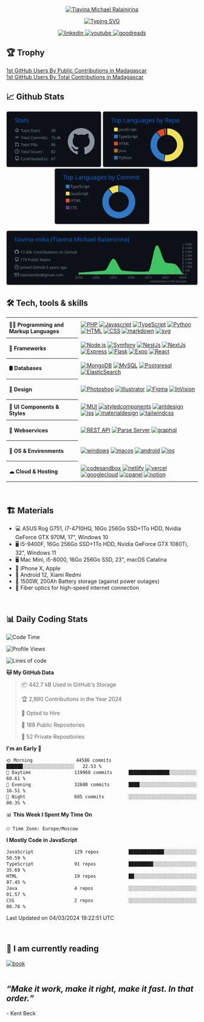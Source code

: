 <p align="center">
	  <!-- Typing SVG by DenverCoder1 - https://github.com/DenverCoder1/readme-typing-svg -->
	<a href="https://www.linkedin.com/in/tiavina-michael-ralainirina">
	    <img src="https://readme-typing-svg.demolab.com?font=Fira+Code&size=24&duration=1&pause=1000&color=40C463&center=true&repeat=false&random=false&width=435&lines=Tiavina+Michael+Ralainirina" alt="Tiavina Michael Ralainirina" />
	</a>
</p>
<p align="center">
	  <!-- Typing SVG by DenverCoder1 - https://github.com/DenverCoder1/readme-typing-svg -->
	<a href="https://git.io/typing-svg">
	    <img src="https://readme-typing-svg.demolab.com?font=Fira+Code&size=22&pause=1000&color=40C463&center=true&random=false&width=435&lines=Full-stack+Developer;7%2B+years+of+coding+experience;From+Madagascar+(mg)" alt="Typing SVG" />
	  </a>
</p>
<p align="center">
	  <!-- Typing SVG by DenverCoder1 - https://github.com/DenverCoder1/readme-typing-svg -->
	<a href="https://www.linkedin.com/in/tiavina-michael-ralainirina">
	    <img alt="linkedin" src="https://img.shields.io/badge/LinkedIn-%20js?logo=linkedin&logoColor=%23fff&color=%230A66C2" />
	</a>
	<a href="https://www.youtube.com/@rainivoanjo">
	   <img alt="youtube" src="https://img.shields.io/badge/Youtube-%20js?logo=youtube&logoColor=%23fff&color=%23FF0000" />
	</a>
	<a href="https://www.goodreads.com/user/show/172512891-tiavina-ralainirina">
	   <img alt="goodreads" src="https://img.shields.io/badge/GoodReads-%20js?logo=goodreads&logoColor=%23fff&color=%23372213">
	</a>
</p>

<!-- Trophy -->
<h2>🏆 Trophy</h2>
<a href="https://mg-github-users.pages.dev/">1st GitHub Users By Public Contributions in Madagascar</a>
<br />
<a href="https://mg-github-users.pages.dev/total">1st GitHub Users By Total Contributions in Madagascar</a>


<br />
<!-- Github Stats -->
<h2>📈 Github Stats</h2>
<p align="center">
	<img width="250" src="https://raw.githubusercontent.com/tiavina-mika/tiavina-mika/master/profile-summary-card-output/github_dark/3-stats.svg">
	<img width="250" src="https://raw.githubusercontent.com/tiavina-mika/tiavina-mika/master/profile-summary-card-output/github_dark/1-repos-per-language.svg">
	<img width="250" src="https://raw.githubusercontent.com/tiavina-mika/tiavina-mika/master/profile-summary-card-output/github_dark/2-most-commit-language.svg">
</p>

<p align="center">
	<img width="900" src="https://raw.githubusercontent.com/tiavina-mika/tiavina-mika/master/profile-summary-card-output/github_dark/0-profile-details.svg">
</p>

<h2>🛠️ Tech, tools & skills</h2>
  <!-- Some badges are from https://github.com/Ileriayo/markdown-badges -->

  <table>
	<tr height="54">
		<th align="left">👨‍💻 Programming and Markup Languages</th>
		<td>
		   <a href="#"><img alt="PHP" src="https://img.shields.io/badge/PHP-%20php?logo=php&logoColor=%23fff&color=%23777BB4"></a>
	      <a href="#"><img alt="Javascript" src="https://img.shields.io/badge/Javascript-%20js?logo=javascript&logoColor=%23fff&color=%23F7DF1E"></a>
	      <a href="#"><img alt="TypeScript" src="https://img.shields.io/badge/TypeScript-%20ts?logo=typescript&logoColor=%23fff&color=%233178C6"></a>
	      <a href="#"><img alt="Python" src="https://img.shields.io/badge/Python-%20py?logo=python&logoColor=%23fff&color=%233776AB"></a>
	      <a href="#"><img alt="HTML" src="https://img.shields.io/badge/HTML-%20html?logo=html5&logoColor=%23fff&color=%23E34F26"></a>
	      <a href="#"><img alt="CSS" src="https://img.shields.io/badge/CSS-%20css?logo=css3&logoColor=%23fff&color=%231572B6"></a>   
	      <a href="#"><img alt="markdown" src="https://img.shields.io/badge/markdown-%20css?logo=markdown&logoColor=%23fff&color=%23000000"></a>
	      <a href="#"><img alt="svg" src="https://img.shields.io/badge/svg-%20css?logo=svg&logoColor=%23fff&color=%23FFB13B"></a>
	   </td>
	</tr>
	<tr height="54">
		<th align="left">📐 Frameworks</th>
		<td>
	   		<a href="#"><img alt="Node.js" src="https://img.shields.io/badge/Node.js-%20nodedotjs?logo=nodedotjs&logoColor=%23fff&color=%23339933"></a>
		   <a href="#"><img alt="Symfony" src="https://img.shields.io/badge/Symfony-%20nodedotjs?logo=symfony&logoColor=%23fff&color=%23000000"></a>
		   <a href="#"><img alt="NestJs" src="https://img.shields.io/badge/NestJs-%20nestjs?logo=nestjs&logoColor=%23fff&color=%23E0234E"></a>
		   <a href="#"><img alt="NextJs" src="https://img.shields.io/badge/NextJs-%20nextdotjs?logo=nextdotjs&logoColor=%23fff&color=%23000000"></a>
		   <a href="#"><img alt="Express" src="https://img.shields.io/badge/Express-%20express?logo=express&logoColor=%23fff&color=%23000000"></a>
		   <a href="#"><img alt="Flask" src="https://img.shields.io/badge/Flask-%20express?logo=flask&logoColor=%23fff&color=%23000000"></a>
		   <a href="#"><img alt="Expo" src="https://img.shields.io/badge/Expo-%20express?logo=expo&logoColor=%23fff&color=%23000000"></a>
		   <a href="#"><img alt="React" src="https://img.shields.io/badge/React-%20express?logo=react&logoColor=%23fff&color=%2361DAFB"></a>
	   </td>
	</tr>
	<tr height="54">
		<th align="left">🛢 Databases</th>
		<td>
		  <a href="#"><img alt="MongoDB" src="https://img.shields.io/badge/MongoDB-%20mongodb?logo=mongodb&logoColor=%23fff&color=%2347A248"></a>
		  <a href="#"><img alt="MySQL" src="https://img.shields.io/badge/MySQL-%20mysql?logo=mysql&logoColor=%23fff&color=%234479A1"></a>
		  <a href="#"><img alt="Postgresql" src="https://img.shields.io/badge/Postgresql-%20postgresql?logo=postgresql&logoColor=%23fff&color=%234169E1"></a>
		  <a href="#"><img alt="ElasticSearch" src="https://img.shields.io/badge/ElasticSearch-%20elasticsearch?logo=elasticsearch&logoColor=%23fff&color=%23005571"></a>
	   </td>
	</tr>
	<tr height="54">
		<th align="left">🎨 Design</th>
		<td>
			<a href="#"><img alt="Photoshop" src="https://img.shields.io/badge/Photoshop-%20adobephotoshop?logo=adobephotoshop&logoColor=%23fff&color=%2331A8FF"></a>
			<a href="#"><img alt="Illustrator" src="https://img.shields.io/badge/Illustrator-%20adobeillustrator?logo=adobeillustrator&logoColor=%23fff&color=%23FF9A00"></a>
			<a href="#"><img alt="Figma" src="https://img.shields.io/badge/Figma-%20figma?logo=figma&logoColor=%23fff&color=%23F24E1E"></a>
			<a href="#"><img alt="InVision" src="https://img.shields.io/badge/InVision-%20invision?logo=invision&logoColor=%23fff&color=%23FF3366"></a>
	   </td>
	</tr>
	<tr height="54">
		<th align="left">👔 UI Components & Styles</th>
		<td>
			<a href="#"><img alt="MUI" src="https://img.shields.io/badge/MaterialUI-%20mui?logo=mui&logoColor=%23fff&color=%23007FFF"></a>
			<a href="#"><img alt="styledcomponents" src="https://img.shields.io/badge/styled components-%20styledcomponents?logo=styledcomponents&logoColor=%23fff&color=%23DB7093"></a>
			<a href="#"><img alt="antdesign" src="https://img.shields.io/badge/Ant Design-%20antdesign?logo=antdesign&logoColor=%23fff&color=%230170FE"></a>
			<a href="#"><img alt="jss" src="https://img.shields.io/badge/JSS-%20jss?logo=jss&logoColor=%23fff&color=%23F7DF1E"></a>
			<a href="#"><img alt="materialdesign" src="https://img.shields.io/badge/Material Design-%20materialdesign?logo=materialdesign&logoColor=%23fff&color=%23757575"></a>
			<a href="#"><img alt="tailwindcss" src="https://img.shields.io/badge/tailwindcss-%20tailwindcss?logo=tailwindcss&logoColor=%23fff&color=%2306B6D4"></a>
	   </td>
	</tr>
	<tr height="54">
		<th align="left">🧷 Webservices</th>
		<td>
			<a href="#"><img alt="REST API" src="https://img.shields.io/badge/REST API-%20rest?logoColor=%23fff&color=%234285F4"></a>
			<a href="#"><img alt="Parse Server" src="https://img.shields.io/badge/Parse Server-%20parse?logoColor=%23fff&color=%230078D4"></a>
			<a href="#"><img alt="graphql" src="https://img.shields.io/badge/GraphQL-%20graphql?logo=graphql&logoColor=%23fff&color=%23E10098"></a>
	   </td>
	</tr>
	<tr height="54">
		<th align="left">🌳 OS & Envirenments</th>
		<td>
			<a href="#"><img alt="windows" src="https://img.shields.io/badge/Windows 10,11-%20windows?logo=windows&logoColor=%23fff&color=%230078D4"></a>
			<a href="#"><img alt="macos" src="https://img.shields.io/badge/MacOS-%20macos?logo=macos&logoColor=%23fff&color=%23000000"></a>
			<a href="#"><img alt="android" src="https://img.shields.io/badge/Android-%20android?logo=android&logoColor=%23fff&color=%233DDC84"></a>
			<a href="#"><img alt="ios" src="https://img.shields.io/badge/IOS-%20ios?logo=ios&logoColor=%23fff&color=%23000000"></a>
	   </td>
	</tr>
	<tr height="54">
		<th align="left">☁ Cloud & Hosting</th>
		<td>
			<a href="#"><img alt="codesandbox" src="https://img.shields.io/badge/CodeSandbox-%20codesandbox?logo=codesandbox&logoColor=%23fff&color=%23151515"></a>
			<a href="#"><img alt="netlify" src="https://img.shields.io/badge/Netlify-%20netlify?logo=netlify&logoColor=%23fff&color=%2300C7B7"></a>
			<a href="#"><img alt="vercel" src="https://img.shields.io/badge/Vercel-%20vercel?logo=vercel&logoColor=%23fff&color=%23000000"></a>
			<a href="#"><img alt="googlecloud" src="https://img.shields.io/badge/Google Cloud Plateform-%20googlecloud?logo=googlecloud&logoColor=%23fff&color=%234285F4"></a>
			<a href="#"><img alt="cpanel" src="https://img.shields.io/badge/cPanel-%20cpanel?logo=cpanel&logoColor=%23fff&color=%23FF6C2C"></a>
			<a href="#"><img alt="notion" src="https://img.shields.io/badge/Notion-%20notion?logo=notion&logoColor=%23fff&color=%23000000"></a>
	   </td>
	</tr>
 </table>

<!-- Materials -->
<br />
<h2>🏗 Materials</h2>
<ul>
	 <li>💻 ASUS Rog G751, i7-4710HQ, 16Go 256Go SSD+1To HDD, Nvidia GeForce GTX 970M, 17", Windows 10</li>
	 <li>🖥 i5-9400F, 16Go 256Go SSD+1To HDD, Nvidia GeForce GTX 1080Ti, 32", Windows 11</li>
	 <li>🖥 Mac Mini, i5-8000, 16Go 256Go SSD, 23", macOS Catalina</li>
	 <li>📱 iPhone X, Apple</li>
	 <li>📱 Android 12, Xiami Redmi </li>
	 <li>🥅 1500W, 200Ah Battery storage (against power outages)</li>
	 <li>🗼 Fiber optics for high-speed internet connection</li>
</ul>

<!-- Daily Coding Stats -->
<br />
<h2>📊 Daily Coding Stats</h2>

<!--START_SECTION:waka-->
![Code Time](http://img.shields.io/badge/Code%20Time-323%20hrs%2018%20mins-blue)

![Profile Views](http://img.shields.io/badge/Profile%20Views-4-blue)

![Lines of code](https://img.shields.io/badge/From%20Hello%20World%20I%27ve%20Written-54.7%20million%20lines%20of%20code-blue)

**🐱 My GitHub Data** 

> 📦 442.7 kB Used in GitHub's Storage 
 > 
> 🏆 2,890 Contributions in the Year 2024
 > 
> 💼 Opted to Hire
 > 
> 📜 188 Public Repositories 
 > 
> 🔑 52 Private Repositories 
 > 
**I'm an Early 🐤** 

```text
🌞 Morning                44586 commits       ██████░░░░░░░░░░░░░░░░░░░   22.53 % 
🌆 Daytime                119968 commits      ███████████████░░░░░░░░░░   60.61 % 
🌃 Evening                32680 commits       ████░░░░░░░░░░░░░░░░░░░░░   16.51 % 
🌙 Night                  685 commits         ░░░░░░░░░░░░░░░░░░░░░░░░░   00.35 % 
```


📊 **This Week I Spent My Time On** 

```text
🕑︎ Time Zone: Europe/Moscow
```

**I Mostly Code in JavaScript** 

```text
JavaScript               129 repos           █████████████░░░░░░░░░░░░   50.59 % 
TypeScript               91 repos            █████████░░░░░░░░░░░░░░░░   35.69 % 
HTML                     19 repos            ██░░░░░░░░░░░░░░░░░░░░░░░   07.45 % 
Java                     4 repos             ░░░░░░░░░░░░░░░░░░░░░░░░░   01.57 % 
CSS                      2 repos             ░░░░░░░░░░░░░░░░░░░░░░░░░   00.78 % 
```




 Last Updated on 04/03/2024 19:22:51 UTC
<!--END_SECTION:waka-->

<br />
<h2>📖 I am currently reading</h2>
<a href="https://www.goodreads.com/user/show/172512891?ref=nav_profile_l">
	<img width="200" alt="book" src="https://images-na.ssl-images-amazon.com/images/S/compressed.photo.goodreads.com/books/1449484060i/28115821.jpg" />
</a>

<br />
<br />
<h2>
	<i><q>Make it work, make it right, make it fast. In that order.</q></i>
</h2>
<p>- Kent Beck</p>

